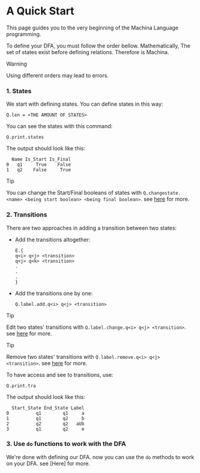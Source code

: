 # A Quick Start

This page guides you to the very beginning of the Machina Language programming.

To define your DFA, you must follow the order bellow. Mathematically, The set of states exist before defining relations. Therefore is Machina.

> [!WARNING]
> Using different orders may lead to errors.

### 1. States

We start with defining states. You can define states in this way: 
```
Q.len = <THE AMOUNT OF STATES>
```
You can see the states with this command:
```
Q.print.states
```
The output should look like this:
```
  Name Is_Start Is_Final
0   q1     True    False
1   q2    False     True
```
> [!TIP]
> You can change the Start/Final booleans of states with ```Q.changestate.<name> <being start boolean> <being final boolean>```. see [here](https://github.com/devtracer/Machina-Language/blob/main/docs/Tutorial/Q.md) for more.

### 2. Transitions

There are two approaches in adding a transition between two states:
  - Add the transitions altogether:
    ```
    E.{
    q<i> q<j> <transition>
    q<j> q<k> <transition>
    .
    .
    .
    }
    ```
  - Add the transitions one by one:
    ```
    Q.label.add.q<i> q<j> <transition>
    ```
> [!TIP]
> Edit two states' transitions with ```Q.label.change.q<i> q<j> <transition>```. see [here](https://github.com/devtracer/Machina-Language/blob/main/docs/Tutorial/Q.md) for more.

> [!TIP]
> Remove two states' transitions with ```Q.label.remove.q<i> q<j> <transition>```. see [here](https://github.com/devtracer/Machina-Language/blob/main/docs/Tutorial/Q.md) for more.

To have access and see to transitions, use:
```
Q.print.tra
```
The output should look like this:
```
  Start_State End_State Label
0          q1        q1     a
1          q1        q2     b
2          q2        q2   aUb
3          q1        q2     e
```

### 3. Use ```do``` functions to work with the DFA

We're done with defining our DFA. now you can use the ```do``` methods to work on your DFA. see [Here] for more.
